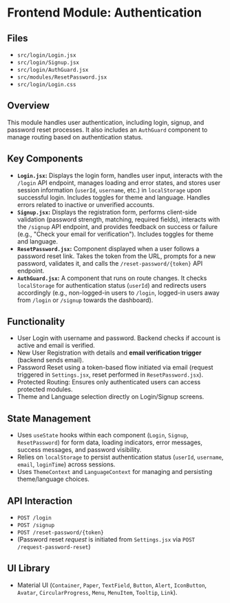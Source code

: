 
# Frontend Module: Authentication

## Files

*   `src/login/Login.jsx`
*   `src/login/Signup.jsx`
*   `src/login/AuthGuard.jsx`
*   `src/modules/ResetPassword.jsx`
*   `src/login/Login.css`

## Overview

This module handles user authentication, including login, signup, and password reset processes. It also includes an `AuthGuard` component to manage routing based on authentication status.

## Key Components

*   **`Login.jsx`:** Displays the login form, handles user input, interacts with the `/login` API endpoint, manages loading and error states, and stores user session information (`userId`, `username`, etc.) in `localStorage` upon successful login. Includes toggles for theme and language. Handles errors related to inactive or unverified accounts.
*   **`Signup.jsx`:** Displays the registration form, performs client-side validation (password strength, matching, required fields), interacts with the `/signup` API endpoint, and provides feedback on success or failure (e.g., "Check your email for verification"). Includes toggles for theme and language.
*   **`ResetPassword.jsx`:** Component displayed when a user follows a password reset link. Takes the token from the URL, prompts for a new password, validates it, and calls the `/reset-password/{token}` API endpoint.
*   **`AuthGuard.jsx`:** A component that runs on route changes. It checks `localStorage` for authentication status (`userId`) and redirects users accordingly (e.g., non-logged-in users to `/login`, logged-in users away from `/login` or `/signup` towards the dashboard).

## Functionality

*   User Login with username and password. Backend checks if account is active and email is verified.
*   New User Registration with details and **email verification trigger** (backend sends email).
*   Password Reset using a token-based flow initiated via email (request triggered in `Settings.jsx`, reset performed in `ResetPassword.jsx`).
*   Protected Routing: Ensures only authenticated users can access protected modules.
*   Theme and Language selection directly on Login/Signup screens.

## State Management

*   Uses `useState` hooks within each component (`Login`, `Signup`, `ResetPassword`) for form data, loading indicators, error messages, success messages, and password visibility.
*   Relies on `localStorage` to persist authentication status (`userId`, `username`, `email`, `loginTime`) across sessions.
*   Uses `ThemeContext` and `LanguageContext` for managing and persisting theme/language choices.

## API Interaction

*   `POST /login`
*   `POST /signup`
*   `POST /reset-password/{token}`
*   (Password reset *request* is initiated from `Settings.jsx` via `POST /request-password-reset`)

## UI Library

*   Material UI (`Container`, `Paper`, `TextField`, `Button`, `Alert`, `IconButton`, `Avatar`, `CircularProgress`, `Menu`, `MenuItem`, `Tooltip`, `Link`).

